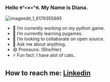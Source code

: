 ### Hello ฅ^•×•^ฅ. My Name is Diana. 



![imageedit_1_6179355695](https://user-images.githubusercontent.com/22809173/171272188-5f59dd5b-2187-40ac-9f03-443d654b9666.gif)




- 🔭 I’m currently working on my python game.
- 🌱 I’m currently learning pygames.
- 👯 I’m looking to collaborate on open source.
- 💬 Ask me about anything.
- 😄 Pronouns: (She/Her)
- ⚡ Fun fact: I have alot of cats..

## How to reach me: [Linkedin](https://www.linkedin.com/in/dianapalafox/)
